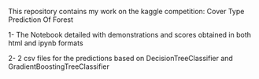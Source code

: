 This repository contains my work on the kaggle competition: Cover Type Prediction Of Forest

1- The Notebook detailed with demonstrations and scores obtained in both html and ipynb formats

2- 2 csv files for the predictions based on DecisionTreeClassifier and GradientBoostingTreeClassifier
